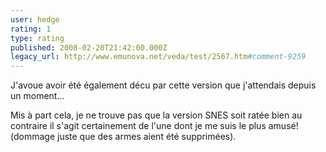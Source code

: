 ```yaml
---
user: hedge
rating: 1
type: rating
published: 2008-02-20T21:42:00.000Z
legacy_url: http://www.emunova.net/veda/test/2567.htm#comment-9259
---
```

J'avoue avoir été également décu par cette version que j'attendais depuis un moment...

Mis à part cela, je ne trouve pas que la version SNES soit ratée bien au contraire il s'agit certainement de l'une dont je me suis le plus amusé! (dommage juste que des armes aient été supprimées).